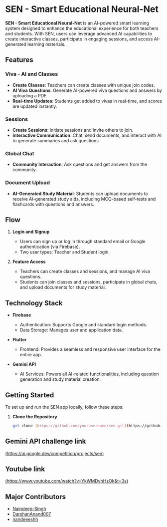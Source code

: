 # SEN - Smart Educational Neural-Net

**SEN - Smart Educational Neural-Net** is an AI-powered smart learning system designed to enhance the educational experience for both teachers and students. With SEN, users can leverage advanced AI capabilities to create interactive classes, participate in engaging sessions, and access AI-generated learning materials.

## Features

### Viva - AI and Classes
- **Create Classes**: Teachers can create classes with unique join codes.
- **AI Viva Questions**: Generate AI-powered viva questions and answers by uploading a PDF.
- **Real-time Updates**: Students get added to vivas in real-time, and scores are updated instantly.

### Sessions
- **Create Sessions**: Initiate sessions and invite others to join.
- **Interactive Communication**: Chat, send documents, and interact with AI to generate summaries and ask questions.

### Global Chat
- **Community Interaction**: Ask questions and get answers from the community.

### Document Upload
- **AI-Generated Study Material**: Students can upload documents to receive AI-generated study aids, including MCQ-based self-tests and flashcards with questions and answers.

## Flow

1. **Login and Signup**
   - Users can sign up or log in through standard email or Google authentication (via Firebase).
   - Two user types: Teacher and Student login.

2. **Feature Access**
   - Teachers can create classes and sessions, and manage AI viva questions.
   - Students can join classes and sessions, participate in global chats, and upload documents for study material.

## Technology Stack

- **Firebase**
  - Authentication: Supports Google and standard login methods.
  - Data Storage: Manages user and application data.

- **Flutter**
  - Frontend: Provides a seamless and responsive user interface for the entire app.

- **Gemini API**
  - AI Services: Powers all AI-related functionalities, including question generation and study material creation.

## Getting Started

To set up and run the SEN app locally, follow these steps:

1. **Clone the Repository**

   ```bash
   git clone [https://github.com/yourusername/sen.git](https://github.com/Naindeep-Singh/SEN-DSU-APP.git)

## Gemini API challenge link
[(https://ai.google.dev/competition/projects/sen)](https://ai.google.dev/competition/projects/sen)

## Youtube link
[(https://www.youtube.com/watch?v=YkWMDvhHzOk&t=3s)](https://www.youtube.com/watch?v=YkWMDvhHzOk&t=3s)

## Major Contributors

- [Naindeep-Singh](https://github.com/Naindeep-Singh)
- [DarshanAnand007](https://github.com/DarshanAnand007)
- [nandeeeshh](https://github.com/nandeeeshh)
